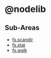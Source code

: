 # @nodelib

## Sub-Areas

- [fs.scandir](./fs.scandir.md)
- [fs.stat](./fs.stat.md)
- [fs.walk](./fs.walk.md)

